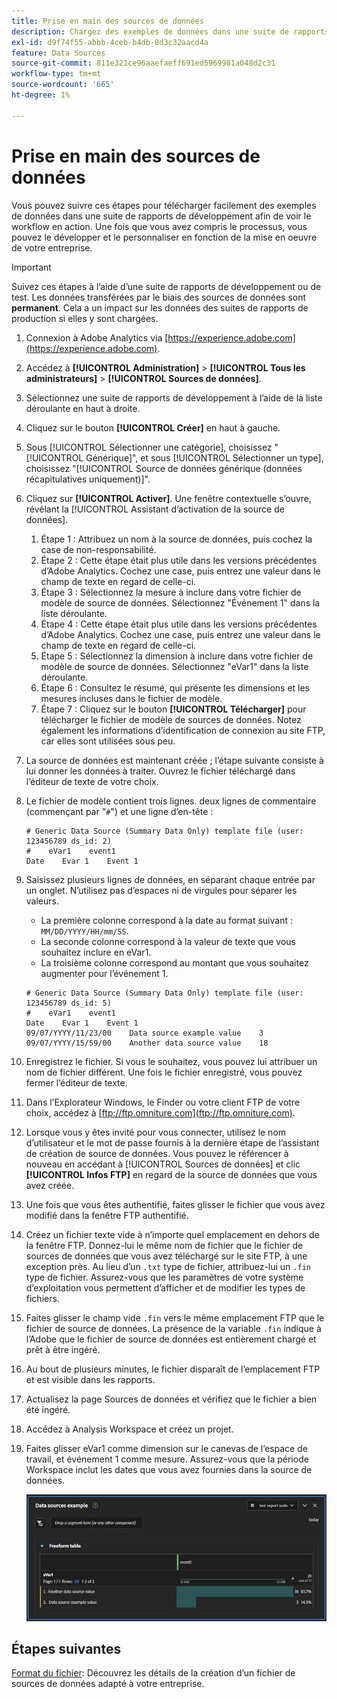 ```yaml
---
title: Prise en main des sources de données
description: Chargez des exemples de données dans une suite de rapports de développement.
exl-id: d9f74f55-abbb-4ceb-b4db-8d3c32aacd4a
feature: Data Sources
source-git-commit: 811e321ce96aaefaeff691ed5969981a048d2c31
workflow-type: tm+mt
source-wordcount: '665'
ht-degree: 1%

---
```


# Prise en main des sources de données

Vous pouvez suivre ces étapes pour télécharger facilement des exemples de données dans une suite de rapports de développement afin de voir le workflow en action. Une fois que vous avez compris le processus, vous pouvez le développer et le personnaliser en fonction de la mise en oeuvre de votre entreprise.

>[!IMPORTANT]
>
>Suivez ces étapes à l’aide d’une suite de rapports de développement ou de test. Les données transférées par le biais des sources de données sont **permanent**. Cela a un impact sur les données des suites de rapports de production si elles y sont chargées.

1. Connexion à Adobe Analytics via [https://experience.adobe.com](https://experience.adobe.com).
1. Accédez à **[!UICONTROL Administration]** > **[!UICONTROL Tous les administrateurs]** > **[!UICONTROL Sources de données]**.
1. Sélectionnez une suite de rapports de développement à l’aide de la liste déroulante en haut à droite.
1. Cliquez sur le bouton **[!UICONTROL Créer]** en haut à gauche.
1. Sous [!UICONTROL Sélectionner une catégorie], choisissez &quot;[!UICONTROL Générique]&quot;, et sous [!UICONTROL Sélectionner un type], choisissez &quot;[!UICONTROL Source de données générique (données récapitulatives uniquement)]&quot;.
1. Cliquez sur **[!UICONTROL Activer]**. Une fenêtre contextuelle s’ouvre, révélant la [!UICONTROL Assistant d’activation de la source de données].
   1. Étape 1 : Attribuez un nom à la source de données, puis cochez la case de non-responsabilité.
   1. Étape 2 : Cette étape était plus utile dans les versions précédentes d’Adobe Analytics. Cochez une case, puis entrez une valeur dans le champ de texte en regard de celle-ci.
   1. Étape 3 : Sélectionnez la mesure à inclure dans votre fichier de modèle de source de données. Sélectionnez &quot;Événement 1&quot; dans la liste déroulante.
   1. Étape 4 : Cette étape était plus utile dans les versions précédentes d’Adobe Analytics. Cochez une case, puis entrez une valeur dans le champ de texte en regard de celle-ci.
   1. Étape 5 : Sélectionnez la dimension à inclure dans votre fichier de modèle de source de données. Sélectionnez &quot;eVar1&quot; dans la liste déroulante.
   1. Étape 6 : Consultez le résumé, qui présente les dimensions et les mesures incluses dans le fichier de modèle.
   1. Étape 7 : Cliquez sur le bouton **[!UICONTROL Télécharger]** pour télécharger le fichier de modèle de sources de données. Notez également les informations d’identification de connexion au site FTP, car elles sont utilisées sous peu.
1. La source de données est maintenant créée ; l’étape suivante consiste à lui donner les données à traiter. Ouvrez le fichier téléchargé dans l’éditeur de texte de votre choix.
1. Le fichier de modèle contient trois lignes. deux lignes de commentaire (commençant par &quot;`#`&quot;) et une ligne d’en-tête :

   ```text
   # Generic Data Source (Summary Data Only) template file (user: 123456789 ds_id: 2)
   #    eVar1    event1
   Date    Evar 1    Event 1
   ```

1. Saisissez plusieurs lignes de données, en séparant chaque entrée par un onglet. N’utilisez pas d’espaces ni de virgules pour séparer les valeurs.
   * La première colonne correspond à la date au format suivant : `MM/DD/YYYY/HH/mm/SS`.
   * La seconde colonne correspond à la valeur de texte que vous souhaitez inclure en eVar1.
   * La troisième colonne correspond au montant que vous souhaitez augmenter pour l’événement 1.

   ```text
   # Generic Data Source (Summary Data Only) template file (user: 123456789 ds_id: 5)
   #    eVar1    event1
   Date    Evar 1    Event 1
   09/07/YYYY/11/23/00    Data source example value    3
   09/07/YYYY/15/59/00    Another data source value    18
   ```

1. Enregistrez le fichier. Si vous le souhaitez, vous pouvez lui attribuer un nom de fichier différent. Une fois le fichier enregistré, vous pouvez fermer l’éditeur de texte.
1. Dans l’Explorateur Windows, le Finder ou votre client FTP de votre choix, accédez à [ftp://ftp.omniture.com](ftp://ftp.omniture.com).
1. Lorsque vous y êtes invité pour vous connecter, utilisez le nom d’utilisateur et le mot de passe fournis à la dernière étape de l’assistant de création de source de données. Vous pouvez le référencer à nouveau en accédant à [!UICONTROL Sources de données] et clic **[!UICONTROL Infos FTP]** en regard de la source de données que vous avez créée.
1. Une fois que vous êtes authentifié, faites glisser le fichier que vous avez modifié dans la fenêtre FTP authentifié.
1. Créez un fichier texte vide à n’importe quel emplacement en dehors de la fenêtre FTP. Donnez-lui le même nom de fichier que le fichier de sources de données que vous avez téléchargé sur le site FTP, à une exception près. Au lieu d’un `.txt` type de fichier, attribuez-lui un `.fin` type de fichier. Assurez-vous que les paramètres de votre système d’exploitation vous permettent d’afficher et de modifier les types de fichiers.
1. Faites glisser le champ vide `.fin` vers le même emplacement FTP que le fichier de source de données. La présence de la variable `.fin` indique à l’Adobe que le fichier de source de données est entièrement chargé et prêt à être ingéré.
1. Au bout de plusieurs minutes, le fichier disparaît de l’emplacement FTP et est visible dans les rapports.
1. Actualisez la page Sources de données et vérifiez que le fichier a bien été ingéré.
1. Accédez à Analysis Workspace et créez un projet.
1. Faites glisser eVar1 comme dimension sur le canevas de l’espace de travail, et événement 1 comme mesure. Assurez-vous que la période Workspace inclut les dates que vous avez fournies dans la source de données.

   ![Exemple de rapport](assets/success-report.png)

## Étapes suivantes

[Format du fichier](file-format.md): Découvrez les détails de la création d’un fichier de sources de données adapté à votre entreprise.
